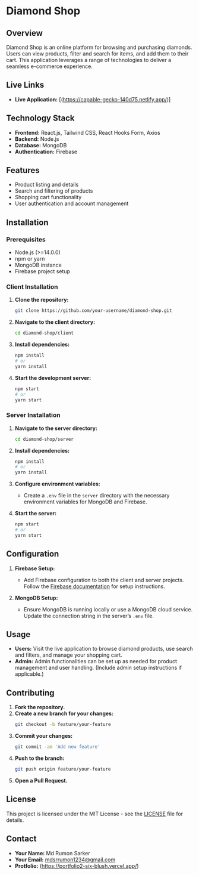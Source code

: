 # Diamond Shop

## Overview

Diamond Shop is an online platform for browsing and purchasing diamonds. Users can view products, filter and search for items, and add them to their cart. This application leverages a range of technologies to deliver a seamless e-commerce experience.

## Live Links

- **Live Application:** [(https://capable-gecko-140d75.netlify.app/)]

## Technology Stack

- **Frontend:** React.js, Tailwind CSS, React Hooks Form, Axios
- **Backend:** Node.js
- **Database:** MongoDB
- **Authentication:** Firebase

## Features

- Product listing and details
- Search and filtering of products
- Shopping cart functionality
- User authentication and account management

## Installation

### Prerequisites

- Node.js (>=14.0.0)
- npm or yarn
- MongoDB instance
- Firebase project setup

### Client Installation

1. **Clone the repository:**
    ```bash
    git clone https://github.com/your-username/diamond-shop.git
    ```
2. **Navigate to the client directory:**
    ```bash
    cd diamond-shop/client
    ```
3. **Install dependencies:**
    ```bash
    npm install
    # or
    yarn install
    ```
4. **Start the development server:**
    ```bash
    npm start
    # or
    yarn start
    ```

### Server Installation

1. **Navigate to the server directory:**
    ```bash
    cd diamond-shop/server
    ```
2. **Install dependencies:**
    ```bash
    npm install
    # or
    yarn install
    ```
3. **Configure environment variables:**
   - Create a `.env` file in the `server` directory with the necessary environment variables for MongoDB and Firebase.

4. **Start the server:**
    ```bash
    npm start
    # or
    yarn start
    ```

## Configuration

1. **Firebase Setup:**
   - Add Firebase configuration to both the client and server projects. Follow the [Firebase documentation](https://firebase.google.com/docs/web/setup) for setup instructions.

2. **MongoDB Setup:**
   - Ensure MongoDB is running locally or use a MongoDB cloud service. Update the connection string in the server’s `.env` file.

## Usage

- **Users:** Visit the live application to browse diamond products, use search and filters, and manage your shopping cart.
- **Admin:** Admin functionalities can be set up as needed for product management and user handling. (Include admin setup instructions if applicable.)

## Contributing

1. **Fork the repository.**
2. **Create a new branch for your changes:**
    ```bash
    git checkout -b feature/your-feature
    ```
3. **Commit your changes:**
    ```bash
    git commit -am 'Add new feature'
    ```
4. **Push to the branch:**
    ```bash
    git push origin feature/your-feature
    ```
5. **Open a Pull Request.**

## License

This project is licensed under the MIT License - see the [LICENSE](LICENSE) file for details.

## Contact

- **Your Name:** Md Rumon Sarker
- **Your Email:** mdsrrumon1234@gmail.com
- **Protfolio:** (https://portfolio2-six-blush.vercel.app/)
